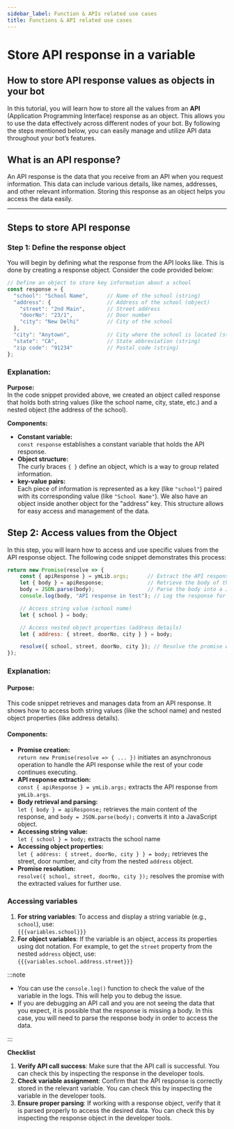 ```yaml
---
sidebar_label: Function & APIs related use cases
title: Functions & API related use cases
---
```



# Store API response in a variable

## How to store API response values as objects in your bot

In this tutorial, you will learn how to store all the values from an **API** (Application Programming Interface) response as an object. This allows you to use the data effectively across different nodes of your bot. By following the steps mentioned below, you can easily manage and utilize API data throughout your bot’s features.

## What is an API response?

An API response is the data that you receive from an API when you request information. This data can include various details, like names, addresses, and other relevant information. Storing this response as an object helps you access the data easily.

---
## Steps to store API response

### Step 1: Define the response object

You will begin by defining what the response from the API looks like. This is done by creating a response object. Consider the code provided below:

```javascript
// Define an object to store key information about a school
const response = {
  "school": "School Name",      // Name of the school (string)
  "address": {                  // Address of the school (object)
    "street": "2nd Main",       // Street address
    "doorNo": "23/1",           // Door number
    "city": "New Delhi"         // City of the school
  },
  "city": "Anytown",            // City where the school is located (string)
  "state": "CA",                // State abbreviation (string)
  "zip code": "91234"           // Postal code (string)
};
```
### Explanation:

**Purpose:**  
In the code snippet provided above, we created an object called response that holds both string values (like the school name, city, state, etc.) and a nested object (the address of the school).

**Components:**
- **Constant variable:**  
  `const response` establishes a constant variable that holds the API response.
- **Object structure:**  
  The curly braces `{ }` define an object, which is a way to group related information.
- **key-value pairs:**  
  Each piece of information is represented as a key (like `"school"`) paired with its corresponding value (like `"School Name"`). We also have an object inside another object for the "address" key. This structure allows for easy access and management of the data.


## Step 2: Access values from the Object

In this step, you will learn how to access and use specific values from the API response object. The following code snippet demonstrates this process:

```javascript
return new Promise(resolve => {
    const { apiResponse } = ymLib.args;      // Extract the API response
    let { body } = apiResponse;              // Retrieve the body of the response
    body = JSON.parse(body);                 // Parse the body into a JavaScript object
    console.log(body, "API response in test"); // Log the response for debugging

    // Access string value (school name)
    let { school } = body;

    // Access nested object properties (address details)
    let { address: { street, doorNo, city } } = body;  

    resolve({ school, street, doorNo, city }); // Resolve the promise with the desired values
});

```

### Explanation:

#### Purpose:
This code snippet retrieves and manages data from an API response. It shows how to access both string values (like the school name) and nested object properties (like address details).

#### Components:

- **Promise creation:**  
  `return new Promise(resolve => { ... })` initiates an asynchronous operation to handle the API response while the rest of your code continues executing.
- **API response extraction:**  
  `const { apiResponse } = ymLib.args;` extracts the API response from `ymLib.args`.
- **Body retrieval and parsing:**  
  `let { body } = apiResponse;` retrieves the main content of the response, and `body = JSON.parse(body);` converts it into a JavaScript object.
- **Accessing string value:**  
  `let { school } = body;` extracts the school name
- **Accessing object properties:**  
  `let { address: { street, doorNo, city } } = body;` retrieves the street, door number, and city from the nested `address` object.
- **Promise resolution:**  
  `resolve({ school, street, doorNo, city });` resolves the promise with the extracted values for further use.

  
### Accessing variables

1. **For string variables**: To access and display a string variable (e.g., `school`), use:  
   `{{{variables.school}}}`
2. **For object variables**: If the variable is an object, access its properties using dot notation. For example, to get the `street` property from the nested `address` object, use:  
`{{{variables.school.address.street}}}`

:::note
* You can use the `console.log()` function to check the value of the variable in the logs. This will help you to debug the issue.
* If you are debugging an API call and you are not seeing the data that you expect, it is possible that the response is missing a body. In this case, you will need to parse the response body in order to access the data.

:::

**Checklist**

1. **Verify API call success**: Make sure that the API call is successful. You can check this by inspecting the response in the developer tools.
2. **Check variable assignment**: Confirm that the API response is correctly stored in the relevant variable. You can check this by inspecting the variable in the developer tools.
3. **Ensure proper parsing**: If working with a response object, verify that it is parsed properly to access the desired data. You can check this by inspecting the response object in the developer tools.






